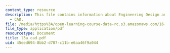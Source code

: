 ```yaml
---
content_type: resource
description: This file contains information about Engineering Design and Rapid Prototyping
  - CAD.
file: /media/https%3A/open-learning-course-data-rc.s3.amazonaws.com/16-810-engineering-design-and-rapid-prototyping-january-iap-2007/45eed6948bb2d707c11be6aa46f9a044_l3a_cad.pdf
file_type: application/pdf
resourcetype: Document
title: l3a_cad.pdf
uid: 45eed694-8bb2-d707-c11b-e6aa46f9a044
---
```

